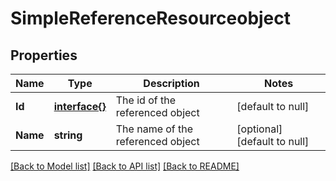 # SimpleReferenceResourceobject

## Properties
Name | Type | Description | Notes
------------ | ------------- | ------------- | -------------
**Id** | [**interface{}**](interface{}.md) | The id of the referenced object | [default to null]
**Name** | **string** | The name of the referenced object | [optional] [default to null]

[[Back to Model list]](../README.md#documentation-for-models) [[Back to API list]](../README.md#documentation-for-api-endpoints) [[Back to README]](../README.md)


